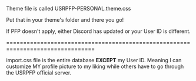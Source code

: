 Theme file is called USRPFP-PERSONAL.theme.css

Put that in your theme's folder and there you go!

If PFP doesn't apply, either Discord has updated or your User ID is different.

================================================================================

import.css file is the entire database **EXCEPT** my User ID. Meaning I can customize MY profile picture to my liking while others have to go through the USRPFP official server.
